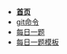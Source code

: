 - [**首页**](/)
- [git命令](/qusetionOfTheDay/git.md)
- [每日一题](/questionOfTheDay/temp.md)
- [每日一题模板](/questionOfTheDay/standard.md)
